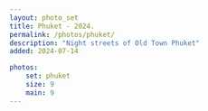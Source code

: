 ```yaml
---
layout: photo_set
title: Phuket - 2024.
permalink: /photos/phuket/
description: "Night streets of Old Town Phuket"
added: 2024-07-14

photos:
    set: phuket
    size: 9
    main: 9
---
```


